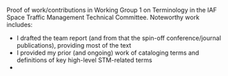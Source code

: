 Proof of work/contributions in Working Group 1 on Terminology in the IAF Space Traffic Management Technical Committee. 
Noteworthy work includes:
- I drafted the team report (and from that the spin-off conference/journal publications), providing most of the text
- I provided my prior (and ongoing) work of cataloging terms and definitions of key high-level STM-related terms
-  
